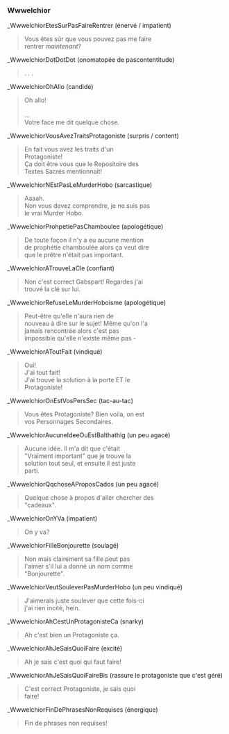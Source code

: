 ### Wwwelchior

_WwwelchiorEtesSurPasFaireRentrer
(énervé / impatient)
> Vous êtes sûr que vous pouvez pas me faire \
> rentrer *maintenant*?

_WwwelchiorDotDotDot
(onomatopée de pascontentitude)
> . . .

_WwwelchiorOhAllo
(candide)
> Oh allo! \
>  \
> ... \
> Votre face me dit quelque chose.

_WwwelchiorVousAvezTraitsProtagoniste
(surpris / content)
> En fait vous avez les traits d'un  \
> Protagoniste! \
> Ça doit être vous que le Repositoire des  \
> Textes Sacrés mentionnait!

_WwwelchiorNEstPasLeMurderHobo
(sarcastique)
> Aaaah. \
> Non vous devez comprendre, je ne suis pas  \
> le vrai Murder Hobo.

_WwwelchiorProhpetiePasChamboulee
(apologétique)
> De toute façon il n'y a eu aucune mention \
> de prophétie chamboulée alors ça veut dire \
> que le prêtre n'était pas important.

_WwwelchiorATrouveLaCle
(confiant)
> Non c'est correct Gabspart! Regardes j'ai  \
> trouvé la clé sur lui.

_WwwelchiorRefuseLeMurderHoboisme
(apologétique)
> Peut-être qu'elle n'aura rien de  \
> nouveau à dire sur le sujet! Même qu'on l'a \
> jamais rencontrée alors c'est pas  \
> impossible qu'elle n'existe même pas - 

_WwwelchiorAToutFait
(vindiqué)
> Oui! \
> J'ai tout fait! \
> J'ai trouvé la solution à la porte ET le \
> Protagoniste!

_WwwelchiorOnEstVosPersSec
(tac-au-tac)
> Vous êtes Protagoniste? Bien voila, on est  \
> vos Personnages Secondaires.

_WwwelchiorAucuneIdeeOuEstBalthathig
(un peu agacé)
> Aucune idée. Il m'a dit que c'était  \
> "Vraiment important" que je trouve la  \
> solution tout seul, et ensuite il est juste \
> parti.

_WwwelchiorQqchoseAProposCados
(un peu agacé)
> Quelque chose à propos d'aller chercher des \
> "cadeaux".

_WwwelchiorOnYVa
(impatient)
> On y va?

_WwwelchiorFilleBonjourette
(soulagé)
> Non mais clairement sa fille peut pas \
> l'aimer s'il lui a donné un nom comme \
> "Bonjourette".

_WwwelchiorVeutSouleverPasMurderHobo
(un peu vindiqué)
> J'aimerais juste soulever que cette fois-ci \
> j'ai rien incité, hein.

_WwwelchiorAhCestUnProtagonisteCa
(snarky)
> Ah c'est bien un Protagoniste ça.

_WwwelchiorAhJeSaisQuoiFaire
(excité)
> Ah je sais c'est quoi qui faut faire!

_WwwelchiorAhJeSaisQuoiFaireBis
(rassure le protagoniste que c'est géré)
> C'est correct Protagoniste, je sais quoi \
> faire!

_WwwelchiorFinDePhrasesNonRequises
(énergique)
> Fin de phrases non requises!
